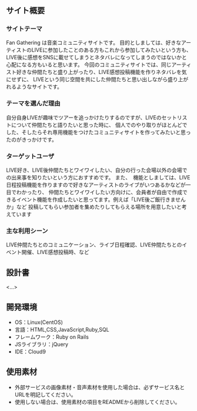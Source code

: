 # <Fan Gathering>

## サイト概要
### サイトテーマ
Fan Gathering は音楽コミュニティサイトです。
目的としましては、好きなアーティストのLIVEに参加したことのある方もこれから参加してみたいという方も、
LIVE後に感想をSNSに載せてしまうとネタバレになってしまうのではないかと心配になる方もいると思います。
今回のコミュニティサイトでは、同じアーティスト好きな仲間たちと盛り上がったり、LIVE感想投稿機能を作りネタバレを気にせずに、
LIVEという同じ空間を共にした仲間たちと思い出しながら盛り上がれるようなサイトです。

### テーマを選んだ理由
自分自身LIVEが趣味でツアーを追っかけたりするのですが、LIVEのセットリストについて仲間たちと語りたいと思った時に、
個人でのやり取りがほとんどでした、そしたらそれ専用機能をつけたコミュニティサイトを作ってみたいと思ったのがきっかけです。

### ターゲットユーザ
LIVE好き、LIVE後仲間たちとワイワイしたい、自分の行った会場以外の会場での出来事を知りたいという方におすすめです。
また、　機能としましては、LIVE日程投稿機能を作りますので好きなアーティストのライブがいつあるかなどが一目でわかったり、
仲間たちとワイワイしたい方向けに、会員者が自由で作成できるイベント機能を作成したいと思ってます。例えば「LIVE後ご飯行きませんか」など
投稿してもらい参加者を集めたりしてもらえる場所を用意したいと考えています

### 主な利用シーン
LIVE仲間たちとのコミュニケーション、ライブ日程確認、LIVE仲間たちとのイベント開催、LIVE感想投稿時、など

## 設計書
<...>

## 開発環境
- OS：Linux(CentOS)
- 言語：HTML,CSS,JavaScript,Ruby,SQL
- フレームワーク：Ruby on Rails
- JSライブラリ：jQuery
- IDE：Cloud9

## 使用素材
- 外部サービスの画像素材・音声素材を使用した場合は、必ずサービス名とURLを明記してください。
- 使用しない場合は、使用素材の項目をREADMEから削除してください。